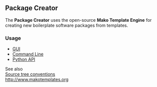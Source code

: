 ##  Package Creator             

The **Package Creator** uses the open-source **Mako Template Engine** for creating new boilerplate software packages from templates.


###  Usage

* [GUI](PackageCreatorGUI.md)
* [Command Line](PackageCreatorCommandLine.md)
* [Python API](PackageCreatorPythonAPI.md)

See also  
    [Source tree conventions](../../Concepts/SourceTreeConventions.md)  
    http://www.makotemplates.org